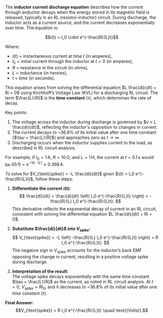 The **inductor current discharge equation** describes how the current through anductor decays when the energy stored in its magnetic field is released, typically in an RL (resistor-inductor) circuit. During discharge, the inductor acts as a current source, and the current decreases exponentially over time. The equation is:

$$i(t) = I_0 \cdot e^{-\frac{R}{L}t}$$

Where:  
- $i(t)$ = instantaneous current at time $t$ (in amperes),  
- $I_0$ = initial current through the inductor at $t = 0$ (in amperes),  
- $R$ = resistance in the circuit (in ohms),  
- $L$ = inductance (in henries),  
- $t$ = time (in seconds).  

This equation arises from solving the differential equation $L \frac{di}{dt} + Ri = 0$ using Kirchhoff’s Voltage Law (KVL) for a discharging RL circuit. The term $\frac{L}{R}$ is the **time constant** ($\tau$), which determines the rate of decay.  

Key points:  
1. The voltage across the inductor during discharge is governed by $v = L \frac{di}{dt}$, reflecting the inductor's opposition to changes in current.  
2. The current decays to ~36.8% of its initial value after one time constant ($\tau = \frac{L}{R}$) and approaches zero as $t \to \infty$.  
3. Discharging occurs when the inductor supplies current to the load, as described in RL circuit analysis.  

For example, if $I_0 = 1 \, \text{A}$, $R = 10 \, \Omega$, and $L = 1 \, \text{H}$, the current at $t = 0.1 \, \text{s}$ would be $i(0.1) = e^{-10 \cdot 0.1} \approx 0.368 \, \text{A}$.

To solve for $V_{\text{spike}} = -L \frac{di}{dt}$ given $i(t) = I_0 e^{-\frac{R}{L}t}$, follow these steps:

1. **Differentiate the current $i(t)$:**  
$$
\frac{di}{dt} = \frac{d}{dt} \left( I_0 e^{-\frac{R}{L}t} \right) = -\frac{R}{L} I_0 e^{-\frac{R}{L}t}.
$$
This derivative reflects the exponential decay of current in an RL circuit, consistent with solving the differential equation $L \frac{di}{dt} + Ri = 0$.

2. **Substitute $\frac{di}{dt}$ into $V_{\text{spike}}$:**  
$$
V_{\text{spike}} = -L \left( -\frac{R}{L} I_0 e^{-\frac{R}{L}t} \right) = R I_0 e^{-\frac{R}{L}t}.
$$
The negative sign in $V_{\text{spike}}$ accounts for the inductor’s back EMF opposing the change in current, resulting in a positive voltage spike during discharge.

3. **Interpretation of the result:**  
The voltage spike decays exponentially with the same time constant $\tau = \frac{L}{R}$ as the current, as noted in RL circuit analysis. At $t = 0$, $V_{\text{spike}} = R I_0$, and it decreases to ~36.8% of its initial value after one time constant ($\tau$).

**Final Answer:**  
$$V_{\text{spike}} = R I_0 e^{-\frac{R}{L}t} \quad \text{(Volts)}.$$
